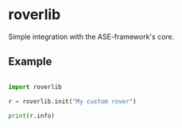 # roverlib
Simple integration with the ASE-framework's core.

## Example

``` python

import roverlib

r = roverlib.init("My custom rover")

print(r.info)

```
